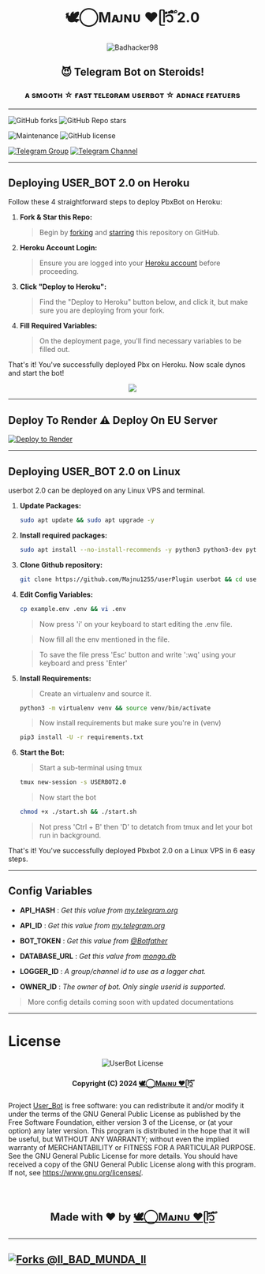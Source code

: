 <h1 align="center"><b> 🕊️⃝‌Mᴀᴊɴᴜ ❤️ᥫ᭡፝֟፝֟ 2.0</b></h1>

<p align="center"><img src="https://envs.sh/TsA.jpg" alt="Badhacker98"></p>

<h2 align="center">😈 Telegram Bot on Steroids!</h3>

<h3 align="center">
    ᴀ sᴍᴏᴏᴛʜ ☆ ғᴀsᴛ ᴛᴇʟᴇɢʀᴀᴍ ᴜsᴇʀʙᴏᴛ 
☆ ᴀᴅɴᴀᴄᴇ ғᴇᴀᴛᴜᴇʀs
</h3>

---

![GitHub forks](https://img.shields.io/github/forks/Badhacker98/PBX_2.0?style=social)
![GitHub Repo stars](https://img.shields.io/github/stars/Badhacker98/PBX_2.0?style=social)

![Maintenance](https://img.shields.io/badge/Maintained%3F-Yes-white?&style=social&logo=hugo)
![GitHub license](https://img.shields.io/github/license/Badhacker98/PBX_2.0?&style=social&logo=github)


[![Telegram Group](https://img.shields.io/badge/Telegram-Group-white?&style=social&logo=telegram)](https://t.me/Seller_W0rld)
[![Telegram Channel](https://img.shields.io/badge/Telegram-Channel-white?&style=social&logo=telegram)](https://t.me/BOT_SUPP0RTER)



---

## Deploying USER_BOT 2.0 on Heroku

Follow these 4 straightforward steps to deploy PbxBot on Heroku:

1. **Fork & Star this Repo:**
    > Begin by [forking](https://github.com/Majnu1255/PBX_2.0/fork) and [starring](https://github.com/Majnu1255/PBX_2.0//) this repository on GitHub.

2. **Heroku Account Login:**
   > Ensure you are logged into your [Heroku account](https://dashboard.heroku.com) before proceeding.

3. **Click "Deploy to Heroku":**
   > Find the "Deploy to Heroku" button below, and click it, but make sure you are deploying from your fork.

4. **Fill Required Variables:**
   > On the deployment page, you'll find necessary variables to be filled out.

That's it! You've successfully deployed Pbx  on Heroku. Now scale dynos and start the bot!

<p align="center">
    <a href="https://heroku.com/deploy"><img src="https://img.shields.io/badge/Pbxbot-Deploy%20To%20Heroku-black?style=for-the-badge&logo=heroku"/></a>
</p>

---

## Deploy To Render ⚠️ Deploy On EU Server

[![Deploy to Render](https://render.com/images/deploy-to-render-button.svg)](https://render.com/deploy?repo=https://github.com/Majnu1255/PBX_2.0)

---

## Deploying USER_BOT 2.0 on Linux

userbot 2.0 can be deployed on any Linux VPS and terminal.

1. **Update Packages:**   
    ```bash
    sudo apt update && sudo apt upgrade -y
   ```

2. **Install required packages:**
    ```bash
    sudo apt install --no-install-recommends -y python3 python3-dev python3-pip python3-virtualenv git mediainfo nano ffmpeg unzip tmux
    ```

3. **Clone Github repository:**
   ```bash
   git clone https://github.com/Majnu1255/userPlugin userbot && cd userbot
   ```

4. **Edit Config Variables:**
   ```bash
   cp example.env .env && vi .env
   ```
   > Now press 'i' on your keyboard to start editing the .env file.
   
   > Now fill all the env mentioned in the file.
   
   > To save the file press 'Esc' button and write ':wq' using your keyboard and press 'Enter'

5. **Install Requirements:**
    > Create an virtualenv and source it.
    ```bash
    python3 -m virtualenv venv && source venv/bin/activate
    ```
    > Now install requirements but make sure you're in (venv)
    ```bash
    pip3 install -U -r requirements.txt
    ```

6. **Start the Bot:**
    > Start a sub-terminal using tmux
    ```bash
    tmux new-session -s USERBOT2.0
    ```
    > Now start the bot
    ```bash
    chmod +x ./start.sh && ./start.sh
    ```
    > Not press 'Ctrl + B' then 'D' to detatch from tmux and let your bot run in background.

That's it! You've successfully deployed Pbxbot 2.0 on a Linux VPS in 6 easy steps.

---

## Config Variables

- **API_HASH** : _Get this value from [my.telegram.org](https://my.telegram.org)_

- **API_ID** : _Get this value from [my.telegram.org](https://my.telegram.org)_

- **BOT_TOKEN** : _Get this value from [@Botfather](https://telegram.dog/BotFather)_

- **DATABASE_URL** : _Get this value from [mongo.db](https://account.mongodb.com/account/login)_

- **LOGGER_ID** : _A group/channel id to use as a logger chat._

- **OWNER_ID** : _The owner of bot. Only single userid is supported._

> More config details coming soon with updated documentations

---


# License

<p align="center">
    <img src="https://www.gnu.org/graphics/gplv3-or-later.png" alt="UserBot License">
</p>

<h4 align="center">
    Copyright (C) 2024 <a href="https://github.com/Majnu1255">🕊️⃝‌Mᴀᴊɴᴜ ❤️ᥫ᭡፝֟፝֟</a>
</h4>

Project [User_Bot](https://github.com/Majnu1255/PBX_2.0) is free software: you can redistribute it and/or modify
it under the terms of the GNU General Public License as published by
the Free Software Foundation, either version 3 of the License, or
(at your option) any later version.
This program is distributed in the hope that it will be useful,
but WITHOUT ANY WARRANTY; without even the implied warranty of
MERCHANTABILITY or FITNESS FOR A PARTICULAR PURPOSE. See the
GNU General Public License for more details.
You should have received a copy of the GNU General Public License
along with this program. If not, see <https://www.gnu.org/licenses/>.

</br>

<h2 align="center">
    Made with ❤️ by <a href="https://github.com/Majnu1255">🕊️⃝‌Mᴀᴊɴᴜ ❤️ᥫ᭡፝֟፝֟</a>
</h2>

---
[![Forks @ll_BAD_MUNDA_ll](https://reporoster.com/forks/dark/Badhacker98/PBX_2.0)](https://github.com/Badhacker98/PBX_2.0/network/members)
---

